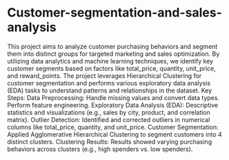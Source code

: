 # Customer-segmentation-and-sales-analysis
This project aims to analyze customer purchasing behaviors and segment them into distinct groups for targeted marketing and sales optimization. By utilizing data analytics and machine learning techniques, we identify key customer segments based on factors like total_price, quantity, unit_price, and reward_points. The project leverages Hierarchical Clustering for customer segmentation and performs various exploratory data analysis (EDA) tasks to understand patterns and relationships in the dataset.
Key Steps:
 Data Preprocessing:
   Handle missing values and convert data types.
   Perform feature engineering.
 Exploratory Data Analysis (EDA):
   Descriptive statistics and visualizations (e.g., sales by city, product, and correlation matrix).
 Outlier Detection:
   Identified and corrected outliers in numerical columns like total_price, quantity, and unit_price.
 Customer Segmentation:
   Applied Agglomerative Hierarchical Clustering to segment customers into 4 distinct clusters.
 Clustering Results:
  Results showed varying purchasing behaviors across clusters (e.g., high spenders vs. low spenders).
